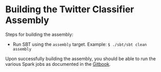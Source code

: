 # Building the Twitter Classifier Assembly

Steps for building the assembly:

* Run SBT using the `assembly` target.  Example: `$ ./sbt/sbt clean assembly`

Upon successfully building the assembly, you should be able to run the various Spark jobs as documented in the [Gitbook](https://www.gitbook.io/read/book/databricks/databricks-spark-reference-applications).